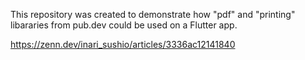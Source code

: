 This repository was created to demonstrate how "pdf" and "printing" libararies from pub.dev could be used on a Flutter app.

https://zenn.dev/inari_sushio/articles/3336ac12141840
